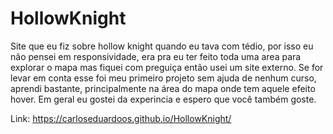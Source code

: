 # HollowKnight
 Site que eu fiz sobre hollow knight quando eu tava com tédio, por isso eu não pensei em responsividade, era pra eu ter feito toda uma area para explorar o mapa mas fiquei com preguiça então usei um site externo.
 Se for levar em conta esse foi meu primeiro projeto sem ajuda de nenhum curso, aprendi bastante, principalmente na área do mapa onde tem aquele efeito hover. Em geral eu gostei da experincia e espero que você também goste. 

 Link: https://carloseduardoos.github.io/HollowKnight/
